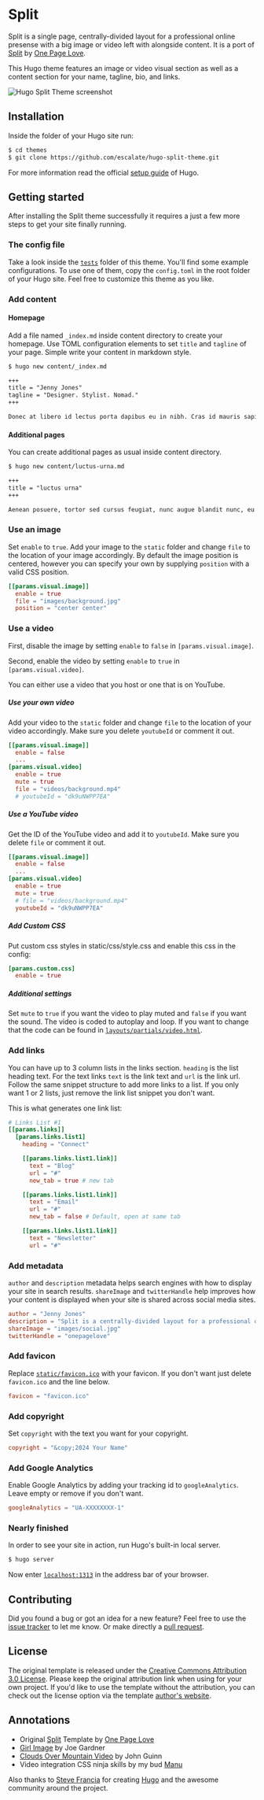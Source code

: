 # Split

Split is a single page, centrally-divided layout for a professional online presense with a big image or video left with alongside content. It is a port of [Split](//onepagelove.com/split) by [One Page Love](//onepagelove.com).

This Hugo theme features an image or video visual section as well as a content section for your name, tagline, bio, and links.

![Hugo Split Theme screenshot](https://raw.githubusercontent.com/escalate/hugo-split-theme/master/images/screenshot.png)


## Installation

Inside the folder of your Hugo site run:

```bash
$ cd themes
$ git clone https://github.com/escalate/hugo-split-theme.git
```

For more information read the official [setup guide](https://gohugo.io/getting-started/quick-start/) of Hugo.


## Getting started

After installing the Split theme successfully it requires a just a few more steps to get your site finally running.


### The config file

Take a look inside the [`tests`](//github.com/escalate/hugo-split-theme/tree/master/tests) folder of this theme. You'll find some example configurations. To use one of them, copy the `config.toml` in the root folder of your Hugo site. Feel free to customize this theme as you like.


### Add content

#### Homepage

Add a file named `_index.md` inside content directory to create your homepage. Use TOML configuration elements to set `title` and `tagline` of your page. Simple write your content in markdown style.

```bash
$ hugo new content/_index.md
```

```markdown
+++
title = "Jenny Jones"
tagline = "Designer. Stylist. Nomad."
+++

Donec at libero id lectus porta dapibus eu in nibh. Cras id mauris sapien. Fusce viverra [luctus urna]({{< ref "luctus-urna.md" >}}) ac rutrum. Duis semper elit eu mi facilisis eleifend. Donec semper, [ipsum in]({{< ref "ipsum-in.md" >}}) malesuada congue, [purus sem]({{< ref "purus-sem.md" >}}) ullamcorper massa, sit amet lacinia nibh enim sed massa.
```


#### Additional pages

You can create additional pages as usual inside content directory.

```bash
$ hugo new content/luctus-urna.md
```

```markdown
+++
title = "luctus urna"
+++

Aenean posuere, tortor sed cursus feugiat, nunc augue blandit nunc, eu sollicitudin urna dolor sagittis lacus. Donec elit libero, sodales nec, volutpat a, suscipit non, turpis. Nullam sagittis. Suspendisse pulvinar, augue ac venenatis condimentum, sem libero volutpat nibh, nec pellentesque velit pede quis nunc.
```


### Use an image

Set `enable` to `true`. Add your image to the `static` folder and change `file` to the location of your image accordingly. By default the image position is centered, however you can specify your own by supplying `position` with a valid CSS position.

```toml
[[params.visual.image]]
  enable = true
  file = "images/background.jpg"
  position = "center center"
```


### Use a video

First, disable the image by setting `enable` to `false` in `[params.visual.image]`.

Second, enable the video by setting `enable` to `true` in `[params.visual.video]`.

You can either use a video that you host or one that is on YouTube.

##### Use your own video

Add your video to the `static` folder and change `file` to the location of your video accordingly. Make sure you delete `youtubeId` or comment it out.

```toml
[[params.visual.image]]
  enable = false
  ...
[params.visual.video]
  enable = true
  mute = true
  file = "videos/background.mp4"
  # youtubeId = "dk9uNWPP7EA"
```

##### Use a YouTube video

Get the ID of the YouTube video and add it to `youtubeId`. Make sure you delete `file` or comment it out.

```toml
[[params.visual.image]]
  enable = false
  ...
[params.visual.video]
  enable = true
  mute = true
  # file = "videos/background.mp4"
  youtubeId = "dk9uNWPP7EA"
```

##### Add Custom CSS

Put custom css styles in static/css/style.css and enable this css in the config:

```toml
[params.custom.css]
  enable = true
```


##### Additional settings

Set `mute` to `true` if you want the video to play muted and `false` if you want the sound. The video is coded to autoplay and loop. If you want to change that the code can be found in [`layouts/partials/video.html`](//github.com/escalate/hugo-split-theme/tree/master/layouts/partials/video.html).


### Add links

You can have up to 3 column lists in the links section. `heading` is the list heading text. For the text links `text` is the link text and `url` is the link url. Follow the same snippet structure to add more links to a list. If you only want 1 or 2 lists, just remove the link list snippet you don't want.

This is what generates one link list:

```toml
# Links List #1
[[params.links]]
  [params.links.list1]
    heading = "Connect"

    [[params.links.list1.link]]
      text = "Blog"
      url = "#"
      new_tab = true # new tab

    [[params.links.list1.link]]
      text = "Email"
      url = "#"
      new_tab = false # Default, open at same tab

    [[params.links.list1.link]]
      text = "Newsletter"
      url = "#"
```


### Add metadata

`author` and `description` metadata helps search engines with how to display your site in search results. `shareImage` and `twitterHandle` help improves how your content is displayed when your site is shared across social media sites.

```toml
author = "Jenny Jones"
description = "Split is a centrally-divided layout for a professional online presence with a big image or video left with alongside content."
shareImage = "images/social.jpg"
twitterHandle = "onepagelove"
```


### Add favicon
Replace [`static/favicon.ico`](//github.com/escalate/hugo-split-theme/tree/master/static/favicon.ico) with your favicon. If you don't want just delete `favicon.ico` and the line below.

```toml
favicon = "favicon.ico"
```


### Add copyright
Set `copyright` with the text you want for your copyright.

```toml
copyright = "&copy;2024 Your Name"
```


### Add Google Analytics

Enable Google Analytics by adding your tracking id to `googleAnalytics`. Leave empty or remove if you don't want.

```toml
googleAnalytics = "UA-XXXXXXXX-1"
```


### Nearly finished

In order to see your site in action, run Hugo's built-in local server.

```bash
$ hugo server
```

Now enter [`localhost:1313`](http://localhost:1313) in the address bar of your browser.


## Contributing

Did you found a bug or got an idea for a new feature? Feel free to use the [issue tracker](//github.com/escalate/hugo-split-theme/issues) to let me know. Or make directly a [pull request](//github.com/escalate/hugo-split-theme/pulls).


## License

The original template is released under the [Creative Commons Attribution 3.0 License](//github.com/escalate/hugo-split-theme/blob/master/LICENSE.md). Please keep the original attribution link when using for your own project. If you'd like to use the template without the attribution, you can check out the license option via the template [author's website](//onepagelove.com/split).


## Annotations

- Original [Split](//onepagelove.com/split) Template by [One Page Love](//onepagelove.com)
- [Girl Image](https://unsplash.com/photos/pAs4IM6OGWI) by Joe Gardner
- [Clouds Over Mountain Video](http://www.wedistill.io/videos/clouds-over-the-mountain-hd-stock-video) by John Guinn
- Video integration CSS ninja skills by my bud [Manu](https://twitter.com/manuelmoreale)

Also thanks to [Steve Francia](//github.com/spf13) for creating [Hugo](//gohugo.io) and the awesome community around the project.
